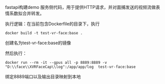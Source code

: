 fastapi构建demo 服务侧代码，用于提供HTTP请求，并对面捕发送的视频流做表情系数拟合并转发。

执行逻辑：在当前包含Dockerfile的目录下，执行
```
docker build -t test-vr-face:base .
```
创建名为test-vr-face:base的镜像

然后执行：
```
docker run --rm -it --gpus all -p 8889:8889 -v "D:\\face\\XVRFaceCap\\log":/app/app/log  test-vr-face:base
```
绑定8889端口以及输出目录映射到本地
